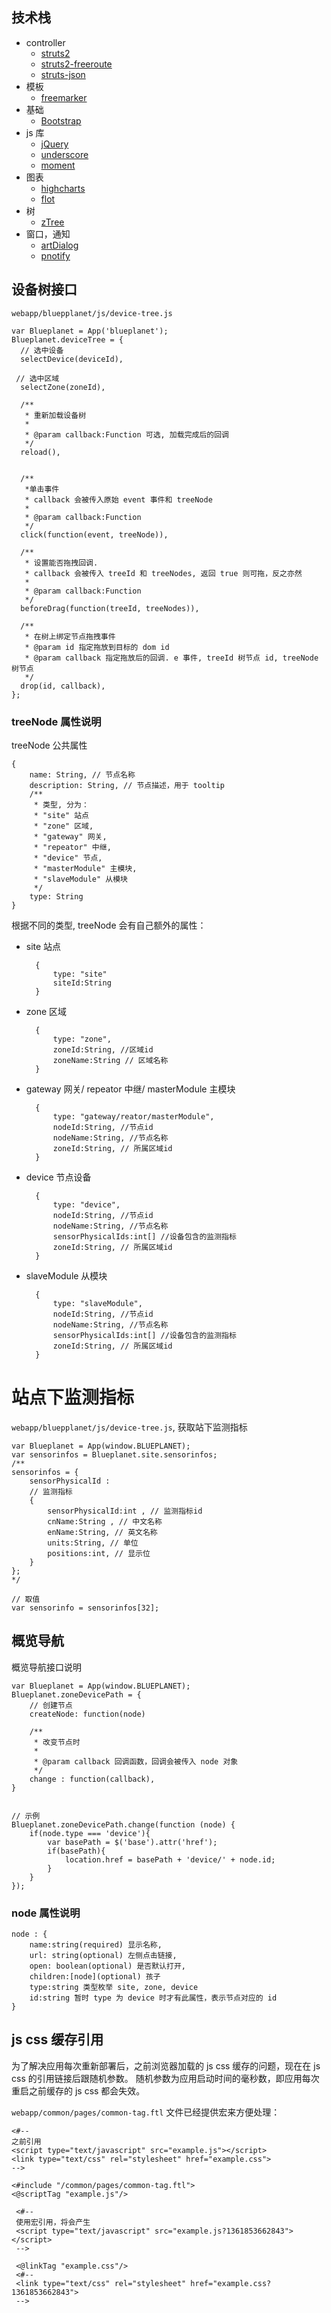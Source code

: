 ## 技术栈

* controller
    + [struts2](http://struts.apache.org)
    + [struts2-freeroute](https://github.com/bastengao/struts2-freeroute)
    + [struts-json](https://cwiki.apache.org/confluence/display/WW/JSON%20Plugin)
* 模板
    + [freemarker](http://freemarker.sourceforge.net/)
* 基础
    + [Bootstrap](http://twitter.github.com/bootstrap/)
* js 库
    + [jQuery](http://jquery.com)
    + [underscore](http://underscorejs.org)
    + [moment](http://momentjs.com/)
* 图表
    + [highcharts](http://www.highcharts.com)
    + [flot](http://www.flotcharts.org/)
* 树
    + [zTree](http://www.ztree.me)
* 窗口，通知
    + [artDialog](http://aui.github.com/artDialog/)
    + [pnotify](http://pinesframework.org/pnotify/)

## 设备树接口

`webapp/bluepplanet/js/device-tree.js`

    var Blueplanet = App('blueplanet');
    Blueplanet.deviceTree = {
      // 选中设备
      selectDevice(deviceId),

     // 选中区域
      selectZone(zoneId),

      /**
       * 重新加载设备树
       *
       * @param callback:Function 可选, 加载完成后的回调
       */
      reload(),


      /**
       *单击事件
       * callback 会被传入原始 event 事件和 treeNode
       *
       * @param callback:Function
       */
      click(function(event, treeNode)),

      /**
       * 设置能否拖拽回调.
       * callback 会被传入 treeId 和 treeNodes, 返回 true 则可拖，反之亦然
       *
       * @param callback:Function
       */
      beforeDrag(function(treeId, treeNodes)),

      /**
       * 在树上绑定节点拖拽事件
       * @param id 指定拖放到目标的 dom id
       * @param callback 指定拖放后的回调. e 事件, treeId 树节点 id, treeNode 树节点
       */
      drop(id, callback),
    };

### treeNode 属性说明

treeNode 公共属性

    {
        name: String, // 节点名称
        description: String, // 节点描述，用于 tooltip
        /**
         * 类型, 分为：
         * "site" 站点
         * "zone" 区域,
         * "gateway" 网关,
         * "repeator" 中继,
         * "device" 节点,
         * "masterModule" 主模块,
         * "slaveModule" 从模块
         */
        type: String
    }

根据不同的类型, treeNode 会有自己额外的属性：

* site 站点

        {
            type: "site"
            siteId:String
        }

* zone 区域

        {
            type: "zone",
            zoneId:String, //区域id
            zoneName:String // 区域名称
        }

* gateway 网关/ repeator 中继/ masterModule 主模块

        {
            type: "gateway/reator/masterModule",
            nodeId:String, //节点id
            nodeName:String, //节点名称
            zoneId:String, // 所属区域id
        }

* device 节点设备

        {
            type: "device",
            nodeId:String, //节点id
            nodeName:String, //节点名称
            sensorPhysicalIds:int[] //设备包含的监测指标
            zoneId:String, // 所属区域id
        }

* slaveModule 从模块

        {
            type: "slaveModule",
            nodeId:String, //节点id
            nodeName:String, //节点名称
            sensorPhysicalIds:int[] //设备包含的监测指标
            zoneId:String, // 所属区域id
        }

# 站点下监测指标

`webapp/bluepplanet/js/device-tree.js`, 获取站下监测指标

    var Blueplanet = App(window.BLUEPLANET);
    var sensorinfos = Blueplanet.site.sensorinfos;
    /**
    sensorinfos = {
        sensorPhysicalId :
        // 监测指标
        {
            sensorPhysicalId:int , // 监测指标id
            cnName:String , // 中文名称
            enName:String, // 英文名称
            units:String, // 单位
            positions:int, // 显示位
        }
    };
    */

    // 取值
    var sensorinfo = sensorinfos[32];


## 概览导航

概览导航接口说明

    var Blueplanet = App(window.BLUEPLANET);
    Blueplanet.zoneDevicePath = {
        // 创建节点
        createNode: function(node)

        /**
         * 改变节点时
         *
         * @param callback 回调函数，回调会被传入 node 对象
         */
        change : function(callback),
    }


    // 示例
    Blueplanet.zoneDevicePath.change(function (node) {
        if(node.type === 'device'){
            var basePath = $('base').attr('href');
            if(basePath){
                location.href = basePath + 'device/' + node.id;
            }
        }
    });

### node 属性说明

    node : {
        name:string(required) 显示名称,
        url: string(optional) 左侧点击链接,
        open: boolean(optional) 是否默认打开,
        children:[node](optional) 孩子
        type:string 类型枚举 site, zone, device
        id:string 暂时 type 为 device 时才有此属性，表示节点对应的 id
    }


## js css 缓存引用

为了解决应用每次重新部署后，之前浏览器加载的 js css 缓存的问题，现在在 js css 的引用链接后跟随机参数。
随机参数为应用启动时间的毫秒数，即应用每次重启之前缓存的 js css 都会失效。

`webapp/common/pages/common-tag.ftl` 文件已经提供宏来方便处理：

    <#--
    之前引用
    <script type="text/javascript" src="example.js"></script>
    <link type="text/css" rel="stylesheet" href="example.css">
    -->

    <#include "/common/pages/common-tag.ftl">
    <@scriptTag "example.js"/>

     <#--
     使用宏引用，将会产生
     <script type="text/javascript" src="example.js?1361853662843"></script>
     -->

     <@linkTag "example.css"/>
     <#--
     <link type="text/css" rel="stylesheet" href="example.css?1361853662843">
     -->

